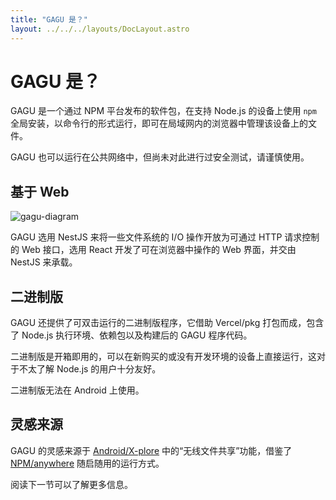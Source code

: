 ```yaml
---
title: "GAGU 是？"
layout: ../../../layouts/DocLayout.astro
---
```


# GAGU 是？

GAGU 是一个通过 NPM 平台发布的软件包，在支持 Node.js 的设备上使用 `npm` 全局安装，以命令行的形式运行，即可在局域网内的浏览器中管理该设备上的文件。

GAGU 也可以运行在公共网络中，但尚未对此进行过安全测试，请谨慎使用。

## 基于 Web

![gagu-diagram](/assets/diagram.svg)

GAGU 选用 NestJS 来将一些文件系统的 I/O 操作开放为可通过 HTTP 请求控制的 Web 接口，选用 React 开发了可在浏览器中操作的 Web 界面，并交由 NestJS 来承载。

## 二进制版

GAGU 还提供了可双击运行的二进制版程序，它借助 Vercel/pkg 打包而成，包含了 Node.js 执行环境、依赖包以及构建后的 GAGU 程序代码。

二进制版是开箱即用的，可以在新购买的或没有开发环境的设备上直接运行，这对于不太了解 Node.js 的用户十分友好。

<div class="apply-tip">
二进制版无法在 Android 上使用。
</div>

## 灵感来源

GAGU 的灵感来源于 [Android/X-plore](https://play.google.com/store/apps/details?id=com.lonelycatgames.Xplore) 中的“无线文件共享”功能，借鉴了 [NPM/anywhere](https://www.npmjs.com/package/anywhere) 随启随用的运行方式。

阅读下一节可以了解更多信息。
